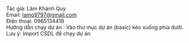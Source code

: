 Tác giả: Lâm Khánh Quy <br>
Email: lamq9797@gmail.com <br>
Điện thoại: 0965134418 <br>
Hướng dẫn chạy dự án : Vào thư mục dự án (basic) kéo xuống phía dưới.<br>
Lưu ý:  Import CSDL để chạy dự án
